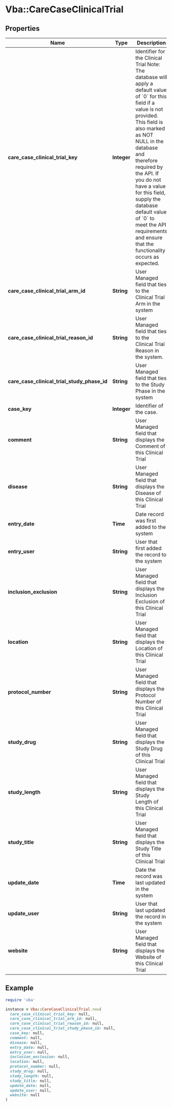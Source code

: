 # Vba::CareCaseClinicalTrial

## Properties

| Name | Type | Description | Notes |
| ---- | ---- | ----------- | ----- |
| **care_case_clinical_trial_key** | **Integer** | Identifier for the Clinical Trial  Note: The database will apply a default value of &#x60;0&#x60; for this field if a value is not provided.  This field is also marked as NOT NULL in the database and therefore required by the API.  If you do not have a value for this field, supply the database default value of &#x60;0&#x60; to meet the API requirements and ensure that the functionality occurs as expected. |  |
| **care_case_clinical_trial_arm_id** | **String** | User Managed field that ties to the Clinical Trial Arm in the system | [optional] |
| **care_case_clinical_trial_reason_id** | **String** | User Managed field that ties to the Clinical Trial Reason in the system. | [optional] |
| **care_case_clinical_trial_study_phase_id** | **String** | User Managed field that ties to the Study Phase in the system | [optional] |
| **case_key** | **Integer** | Identifier of the case. | [optional] |
| **comment** | **String** | User Managed field that displays the Comment of this Clinical Trial | [optional] |
| **disease** | **String** | User Managed field that displays the Disease of this Clinical Trial | [optional] |
| **entry_date** | **Time** | Date record was first added to the system | [optional] |
| **entry_user** | **String** | User that first added the record to the system | [optional] |
| **inclusion_exclusion** | **String** | User Managed field that displays the Inclusion Exclusion of this Clinical Trial | [optional] |
| **location** | **String** | User Managed field that displays the Location of this Clinical Trial | [optional] |
| **protocol_number** | **String** | User Managed field that displays the Protocol Number of this Clinical Trial | [optional] |
| **study_drug** | **String** | User Managed field that displays the Study Drug of this Clinical Trial | [optional] |
| **study_length** | **String** | User Managed field that displays the Study Length of this Clinical Trial | [optional] |
| **study_title** | **String** | User Managed field that displays the Study Title of this Clinical Trial | [optional] |
| **update_date** | **Time** | Date the record was last updated in the system | [optional] |
| **update_user** | **String** | User that last updated the record in the system | [optional] |
| **website** | **String** | User Managed field that displays the Website of this Clinical Trial | [optional] |

## Example

```ruby
require 'vba'

instance = Vba::CareCaseClinicalTrial.new(
  care_case_clinical_trial_key: null,
  care_case_clinical_trial_arm_id: null,
  care_case_clinical_trial_reason_id: null,
  care_case_clinical_trial_study_phase_id: null,
  case_key: null,
  comment: null,
  disease: null,
  entry_date: null,
  entry_user: null,
  inclusion_exclusion: null,
  location: null,
  protocol_number: null,
  study_drug: null,
  study_length: null,
  study_title: null,
  update_date: null,
  update_user: null,
  website: null
)
```

